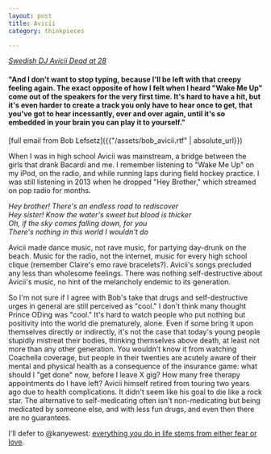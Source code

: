 ```yaml
---
layout: post
title: Avicii
category: thinkpieces

---
```


[_Swedish DJ Avicii Dead at 28_](https://www.billboard.com/articles/news/dance/8358389/avicii-dead-tim-bergling)

#### "And I don't want to stop typing, because I'll be left with that creepy feeling again. The exact opposite of how I felt when I heard "Wake Me Up" come out of the speakers for the very first time. It's hard to have a hit, but it's even harder to create a track you only have to hear once to get, that you've got to hear incessantly, over and over again, until it's so embedded in your brain you can play it to yourself."

[full email from Bob Lefsetz]({{"/assets/bob_avicii.rtf" | absolute_url}})

When I was in high school Avicii was mainstream, a bridge between the girls that drank Bacardi and me. I remember listening to "Wake Me Up" on my iPod, on the radio, and while running laps during field hockey practice. I was still listening in 2013 when he dropped "Hey Brother," which streamed on pop radio for months. 

_Hey brother! There's an endless road to rediscover_<br>
_Hey sister! Know the water's sweet but blood is thicker_<br>
_Oh, if the sky comes falling down, for you_<br>
_There's nothing in this world I wouldn't do_<br>

Avicii made dance music, not rave music, for partying day-drunk on the beach. Music for the radio, not the internet, music for every high school clique (remember Claire's emo rave bracelets?). Avicii's songs precluded any less than wholesome feelings. There was nothing self-destructive about Avicii's music, no hint of the melancholy endemic to its generation. 

So I'm not sure if I agree with Bob's take that drugs and self-destructive urges in general are still perceived as "cool." I don't think many thought Prince ODing was "cool." It's hard to watch people who put nothing but positivity into the world die prematurely, alone. Even if some bring it upon themselves directly or indirectly, it's not the case that today's young people stupidly mistreat their bodies, thinking themselves above death, at least not more than any other generation. You wouldn't know it from watching Coachella coverage, but people in their twenties are acutely aware of their mental and physical health as a consequence of the insurance game: what should I "get done" now, before I leave X gig? How many free therapy appointments do I have left? Avicii himself retired from touring two years ago due to health complications. It didn't seem like his goal to die like a rock star. The alternative to self-medicating often isn't non-medicating but being medicated by someone else, and with less fun drugs, and even then there are no guarantees. 

I'll defer to @kanyewest: [everything you do in life stems from either fear or love](https://twitter.com/kanyewest/status/986316732905283584). 